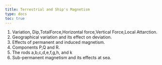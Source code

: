 ```yaml
---
title: Terrestrial and Ship's Magnetism 
type: docs
toc: true
---
```

1. Variation, Dip,TotalForce,Horizontal force,Vertical Force,Local Attarction.
2. Geographical variation and its effect on deviation.
3. Effects of permanent and induced magnetism.
4. Components P,Q and R.
5. The rods a,b,c,d,e,f,g,h, and k
6. Sub-permanent magnetism and its effects at sea.
